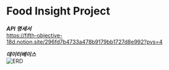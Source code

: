 # Food Insight Project

  
***API 명세서***  
https://fifth-objective-18d.notion.site/296fd7b4733a478b9179bb1727d8e992?pvs=4

***데이터베이스***  
![ERD](https://dbdiagram.io/8d7df394-2a01-48be-9efa-4919cfb1f3cf)
